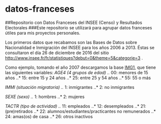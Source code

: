 # datos-franceses
##Repositorio con Datos Franceses del INSEE (Censo) y Resultados Electorales
###Este repositorio se utilizará para agrupar datos franceses útiles para mis proyectos personales. 

Los primeros datos que recabamos son las Bases de Datos sobre Nacionalidad e Inmigración del INSEE para los años 2006 a 2013. Éstas se consultaron el día 26 de diciembre de 2016 del sitio http://www.insee.fr/fr/statistiques?debut=0&theme=5&categorie=3 .

Como ejemplo, tomando el año 2007 descargamos la base [IMG1](http://www.insee.fr/fr/statistiques/2120456?sommaire=2402753), que tiene las siguientes variables:
*AGE4 (4 grupos de edad)
..* 00: menores de 15 años
..* 15: entre 15 y 24 años
..* 25: entre 25 y 54 años
..* 55: 55 o más

*IMMI (situación migratoria)
..* 1: inmigrantes
..* 2: no inmigrantes

*SEXE (sexo)
..* 1: hombres
..* 2: mujeres

*TACTR (tipo de actividad)
..* 11: empleados
..* 12: desempleados
..* 21: (pre)retirados
..* 22: alumnos/estudiantes/practicantes no remunerados
..* 24: amas(os) de casa
..* 26: otros inactivos
